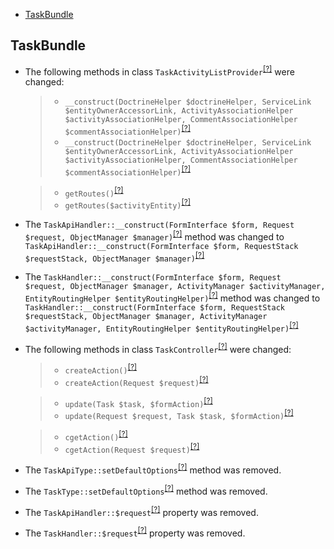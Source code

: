 - [TaskBundle](#taskbundle)

TaskBundle
----------
* The following methods in class `TaskActivityListProvider`<sup>[[?]](https://github.com/oroinc/OroCRMTaskBundle/tree/3.0.0-beta/Provider/TaskActivityListProvider.php#L45 "Oro\Bundle\TaskBundle\Provider\TaskActivityListProvider")</sup> were changed:
  > - `__construct(DoctrineHelper $doctrineHelper, ServiceLink $entityOwnerAccessorLink, ActivityAssociationHelper $activityAssociationHelper, CommentAssociationHelper $commentAssociationHelper)`<sup>[[?]](https://github.com/oroinc/OroCRMTaskBundle/tree/2.6.0/Provider/TaskActivityListProvider.php#L42 "Oro\Bundle\TaskBundle\Provider\TaskActivityListProvider")</sup>
  > - `__construct(DoctrineHelper $doctrineHelper, ServiceLink $entityOwnerAccessorLink, ActivityAssociationHelper $activityAssociationHelper, CommentAssociationHelper $commentAssociationHelper)`<sup>[[?]](https://github.com/oroinc/OroCRMTaskBundle/tree/3.0.0-beta/Provider/TaskActivityListProvider.php#L45 "Oro\Bundle\TaskBundle\Provider\TaskActivityListProvider")</sup>

  > - `getRoutes()`<sup>[[?]](https://github.com/oroinc/OroCRMTaskBundle/tree/2.6.0/Provider/TaskActivityListProvider.php#L155 "Oro\Bundle\TaskBundle\Provider\TaskActivityListProvider")</sup>
  > - `getRoutes($activityEntity)`<sup>[[?]](https://github.com/oroinc/OroCRMTaskBundle/tree/3.0.0-beta/Provider/TaskActivityListProvider.php#L158 "Oro\Bundle\TaskBundle\Provider\TaskActivityListProvider")</sup>

* The `TaskApiHandler::__construct(FormInterface $form, Request $request, ObjectManager $manager)`<sup>[[?]](https://github.com/oroinc/OroCRMTaskBundle/tree/2.6.0/Form/Handler/TaskApiHandler.php#L35 "Oro\Bundle\TaskBundle\Form\Handler\TaskApiHandler")</sup> method was changed to `TaskApiHandler::__construct(FormInterface $form, RequestStack $requestStack, ObjectManager $manager)`<sup>[[?]](https://github.com/oroinc/OroCRMTaskBundle/tree/3.0.0-beta/Form/Handler/TaskApiHandler.php#L33 "Oro\Bundle\TaskBundle\Form\Handler\TaskApiHandler")</sup>
* The `TaskHandler::__construct(FormInterface $form, Request $request, ObjectManager $manager, ActivityManager $activityManager, EntityRoutingHelper $entityRoutingHelper)`<sup>[[?]](https://github.com/oroinc/OroCRMTaskBundle/tree/2.6.0/Form/Handler/TaskHandler.php#L39 "Oro\Bundle\TaskBundle\Form\Handler\TaskHandler")</sup> method was changed to `TaskHandler::__construct(FormInterface $form, RequestStack $requestStack, ObjectManager $manager, ActivityManager $activityManager, EntityRoutingHelper $entityRoutingHelper)`<sup>[[?]](https://github.com/oroinc/OroCRMTaskBundle/tree/3.0.0-beta/Form/Handler/TaskHandler.php#L37 "Oro\Bundle\TaskBundle\Form\Handler\TaskHandler")</sup>
* The following methods in class `TaskController`<sup>[[?]](https://github.com/oroinc/OroCRMTaskBundle/tree/3.0.0-beta/Controller/TaskController.php#L71 "Oro\Bundle\TaskBundle\Controller\TaskController")</sup> were changed:
  > - `createAction()`<sup>[[?]](https://github.com/oroinc/OroCRMTaskBundle/tree/2.6.0/Controller/TaskController.php#L70 "Oro\Bundle\TaskBundle\Controller\TaskController")</sup>
  > - `createAction(Request $request)`<sup>[[?]](https://github.com/oroinc/OroCRMTaskBundle/tree/3.0.0-beta/Controller/TaskController.php#L71 "Oro\Bundle\TaskBundle\Controller\TaskController")</sup>

  > - `update(Task $task, $formAction)`<sup>[[?]](https://github.com/oroinc/OroCRMTaskBundle/tree/2.6.0/Controller/TaskController.php#L180 "Oro\Bundle\TaskBundle\Controller\TaskController")</sup>
  > - `update(Request $request, Task $task, $formAction)`<sup>[[?]](https://github.com/oroinc/OroCRMTaskBundle/tree/3.0.0-beta/Controller/TaskController.php#L188 "Oro\Bundle\TaskBundle\Controller\TaskController")</sup>

  > - `cgetAction()`<sup>[[?]](https://github.com/oroinc/OroCRMTaskBundle/tree/2.6.0/Controller/Api/Rest/TaskController.php#L79 "Oro\Bundle\TaskBundle\Controller\Api\Rest\TaskController")</sup>
  > - `cgetAction(Request $request)`<sup>[[?]](https://github.com/oroinc/OroCRMTaskBundle/tree/3.0.0-beta/Controller/Api/Rest/TaskController.php#L78 "Oro\Bundle\TaskBundle\Controller\Api\Rest\TaskController")</sup>

* The `TaskApiType::setDefaultOptions`<sup>[[?]](https://github.com/oroinc/OroCRMTaskBundle/tree/2.6.0/Form/Type/TaskApiType.php#L34 "Oro\Bundle\TaskBundle\Form\Type\TaskApiType::setDefaultOptions")</sup> method was removed.
* The `TaskType::setDefaultOptions`<sup>[[?]](https://github.com/oroinc/OroCRMTaskBundle/tree/2.6.0/Form/Type/TaskType.php#L89 "Oro\Bundle\TaskBundle\Form\Type\TaskType::setDefaultOptions")</sup> method was removed.
* The `TaskApiHandler::$request`<sup>[[?]](https://github.com/oroinc/OroCRMTaskBundle/tree/2.6.0/Form/Handler/TaskApiHandler.php#L22 "Oro\Bundle\TaskBundle\Form\Handler\TaskApiHandler::$request")</sup> property was removed.
* The `TaskHandler::$request`<sup>[[?]](https://github.com/oroinc/OroCRMTaskBundle/tree/2.6.0/Form/Handler/TaskHandler.php#L21 "Oro\Bundle\TaskBundle\Form\Handler\TaskHandler::$request")</sup> property was removed.

